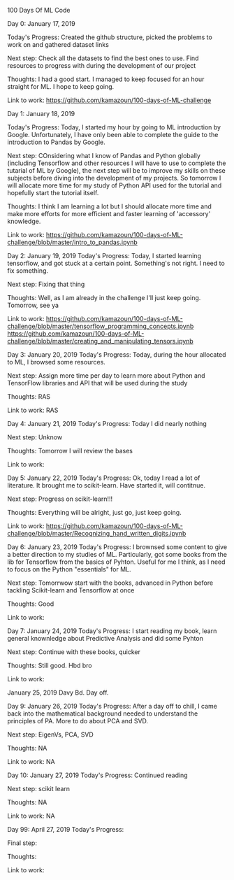 100 Days Of ML Code


Day 0: January 17, 2019

Today's Progress: Created the github structure, picked the problems to work on and gathered dataset links

Next step: Check all the datasets to find the best ones to use. Find resources to progress with during the development of our project

Thoughts: I had a good start. I managed to keep focused for an hour straight for ML. I hope to keep going.

Link to work: https://github.com/kamazoun/100-days-of-ML-challenge




Day 1: January 18, 2019

Today's Progress: Today, I started my hour by going to ML introduction by Google. Unfortunately, I have only been able to complete the guide to the introduction to Pandas by Google.

Next step: COnsidering what I know of Pandas and Python globally (including Tensorflow and other resources I will have to use to complete the tutarial of ML by Google), the next step will be to improve my skills on these subjects before diving into the development of my projects. So tomorrow I will allocate more time for my study of Python API used for the tutorial and hopefully start the tutorial itself.

Thoughts: I think I am learning a lot but I should allocate more time and make more efforts for more efficient and faster learning of 'accessory' knowledge.

Link to work: https://github.com/kamazoun/100-days-of-ML-challenge/blob/master/intro_to_pandas.ipynb




Day 2: January 19, 2019
Today's Progress: Today, I started learning tensorflow, and got stuck at a certain point. Something's not right. I need to fix something.

Next step: Fixing that thing 

Thoughts: Well, as I am already in the challenge I'll just keep going. Tomorrow, see ya

Link to work: https://github.com/kamazoun/100-days-of-ML-challenge/blob/master/tensorflow_programming_concepts.ipynb  https://github.com/kamazoun/100-days-of-ML-challenge/blob/master/creating_and_manipulating_tensors.ipynb




Day 3: January 20, 2019
Today's Progress: Today, during the hour allocated to ML, I browsed some resources.

Next step: Assign more time per day to learn more about Python and TensorFlow libraries and API that will be used during the study

Thoughts: RAS

Link to work: RAS 



Day 4: January 21, 2019
Today's Progress: Today I did nearly nothing

Next step: Unknow

Thoughts: Tomorrow I will review the bases

Link to work: 



Day 5: January 22, 2019
Today's Progress: Ok, today I read a lot of literature. It brought me to scikit-learn. Have started it, will contitnue.

Next step: Progress on scikit-learn!!!

Thoughts: Everything will be alright, just go, just keep going.

Link to work: https://github.com/kamazoun/100-days-of-ML-challenge/blob/master/Recognizing_hand_written_digits.ipynb



Day 6: January 23, 2019
Today's Progress: I brownsed some content to give a better direction to my studies of ML. Particularly, got some books from the lib for Tensorflow from the basics of Pyhton. Useful for me I think, as I need to focus on the Python "essentials" for ML.

Next step: Tomorrwow start with the books, advanced in Python before tackling Scikit-learn and Tensorflow at once

Thoughts: Good

Link to work: 


Day 7: January 24, 2019
Today's Progress: I start reading my book, learn general knownledge about Predictive Analysis and did some Pyhton

Next step: Continue with these books, quicker

Thoughts: Still good. Hbd bro

Link to work: 


January 25, 2019
Davy Bd. Day off.

Day 9: January 26, 2019
Today's Progress: After a day off to chill, I came back into the mathematical background needed to understand the principles of PA. More to do about PCA and SVD.

Next step: EigenVs, PCA, SVD

Thoughts: NA

Link to work: NA 


Day 10: January 27, 2019
Today's Progress: Continued reading

Next step: scikit learn

Thoughts: NA

Link to work: NA 

Day 99: April 27, 2019
Today's Progress: 

Final step: 

Thoughts: 

Link to work: 
